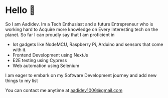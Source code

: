 # Hello 👋
So I am Aadidev. Im a Tech Enthusiast and a future Entrepreneur who is working hard to Acquire more knowledge on Every Interesting tech on the planet.
So far I can proudly say that I am proficient in 
 - Iot gadgets like NodeMCU, Raspberry Pi, Arduino and sensors that come with it.
 - Frontend Development using NextJs
 - E2E testing using Cypress
 - Web automation using Selenium
   
I am eager to embark on my Software Development journey and add new things to my list

You can contact me anytime at aadidev1006@gmail.com
